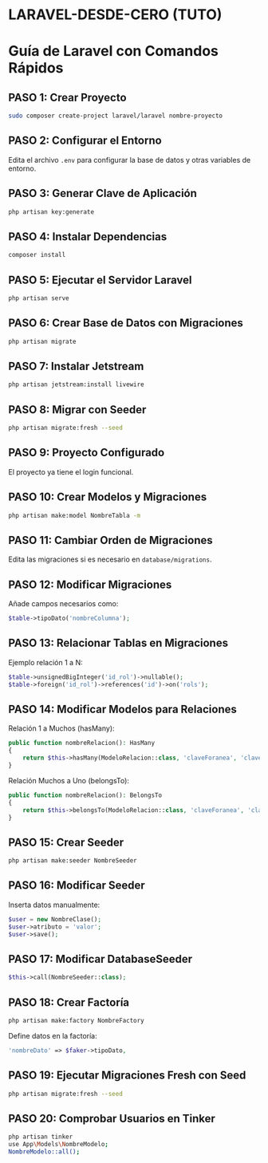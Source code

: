 
# LARAVEL-DESDE-CERO (TUTO)




# Guía de Laravel con Comandos Rápidos

## PASO 1: Crear Proyecto
```bash
sudo composer create-project laravel/laravel nombre-proyecto
```

## PASO 2: Configurar el Entorno
Edita el archivo `.env` para configurar la base de datos y otras variables de entorno.

## PASO 3: Generar Clave de Aplicación
```bash
php artisan key:generate
```

## PASO 4: Instalar Dependencias
```bash
composer install
```

## PASO 5: Ejecutar el Servidor Laravel
```bash
php artisan serve
```

## PASO 6: Crear Base de Datos con Migraciones
```bash
php artisan migrate
```

## PASO 7: Instalar Jetstream
```bash
php artisan jetstream:install livewire
```

## PASO 8: Migrar con Seeder
```bash
php artisan migrate:fresh --seed
```

## PASO 9: Proyecto Configurado
El proyecto ya tiene el login funcional.

## PASO 10: Crear Modelos y Migraciones
```bash
php artisan make:model NombreTabla -m
```

## PASO 11: Cambiar Orden de Migraciones
Edita las migraciones si es necesario en `database/migrations`.

## PASO 12: Modificar Migraciones
Añade campos necesarios como:
```php
$table->tipoDato('nombreColumna');
```

## PASO 13: Relacionar Tablas en Migraciones
Ejemplo relación 1 a N:
```php
$table->unsignedBigInteger('id_rol')->nullable();
$table->foreign('id_rol')->references('id')->on('rols');
```

## PASO 14: Modificar Modelos para Relaciones
Relación 1 a Muchos (hasMany):
```php
public function nombreRelacion(): HasMany
{
    return $this->hasMany(ModeloRelacion::class, 'claveForanea', 'claveReferencia');
}
```
Relación Muchos a Uno (belongsTo):
```php
public function nombreRelacion(): BelongsTo
{
    return $this->belongsTo(ModeloRelacion::class, 'claveForanea', 'claveReferencia');
}
```

## PASO 15: Crear Seeder
```bash
php artisan make:seeder NombreSeeder
```

## PASO 16: Modificar Seeder
Inserta datos manualmente:
```php
$user = new NombreClase();
$user->atributo = 'valor';
$user->save();
```

## PASO 17: Modificar DatabaseSeeder
```php
$this->call(NombreSeeder::class);
```

## PASO 18: Crear Factoría
```bash
php artisan make:factory NombreFactory
```
Define datos en la factoría:
```php
'nombreDato' => $faker->tipoDato,
```

## PASO 19: Ejecutar Migraciones Fresh con Seed
```bash
php artisan migrate:fresh --seed
```

## PASO 20: Comprobar Usuarios en Tinker
```bash
php artisan tinker
use App\Models\NombreModelo;
NombreModelo::all();
```

